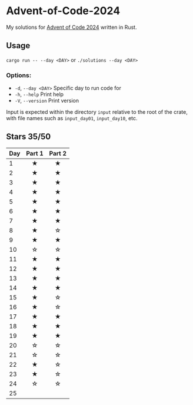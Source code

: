 # Advent-of-Code-2024
My solutions for [Advent of Code 2024](https://adventofcode.com/2024) written in Rust.

## Usage
`cargo run -- --day <DAY>` or `./solutions --day <DAY>`

### Options:
+  `-d`, `--day <DAY>`  Specific day to run code for
+  `-h`, `--help`       Print help
+  `-V`, `--version`    Print version

Input is expected within the directory `input` relative to the root of the crate, with file names such as
`input_day01`, `input_day10`, etc.

## Stars 35/50
| Day | Part 1 | Part 2 |
| :-- | :----: | :----: |
| 1   |   ★    |   ★    |
| 2   |   ★    |   ★    |
| 3   |   ★    |   ★    |
| 4   |   ★    |   ★    |
| 5   |   ★    |   ★    |
| 6   |   ★    |   ★    |
| 7   |   ★    |   ★    |
| 8   |   ★    |   ☆    |
| 9   |   ★    |   ★    |
| 10  |   ☆    |   ☆    |
| 11  |   ★    |   ★    |
| 12  |   ★    |   ★    |
| 13  |   ★    |   ★    |
| 14  |   ★    |   ★    |
| 15  |   ★    |   ☆    |
| 16  |   ★    |   ☆    |
| 17  |   ★    |   ★    |
| 18  |   ★    |   ★    |
| 19  |   ★    |   ★    |
| 20  |   ☆    |   ☆    |
| 21  |   ☆    |   ☆    |
| 22  |   ★    |   ☆    |
| 23  |   ★    |   ☆    |
| 24  |   ☆    |   ☆    |
| 25  |        |        |